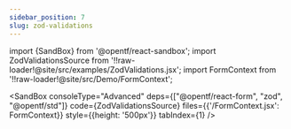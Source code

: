 ```yaml
---
sidebar_position: 7
slug: zod-validations
---
```


import {SandBox} from '@opentf/react-sandbox';
import ZodValidationsSource from '!!raw-loader!@site/src/examples/ZodValidations.jsx';
import FormContext from '!!raw-loader!@site/src/Demo/FormContext';

<SandBox
consoleType="Advanced"
deps={["@opentf/react-form", "zod", "@opentf/std"]}
code={ZodValidationsSource}
files={{'/FormContext.jsx': FormContext}}
style={{height: '500px'}}
tabIndex={1}
/>
